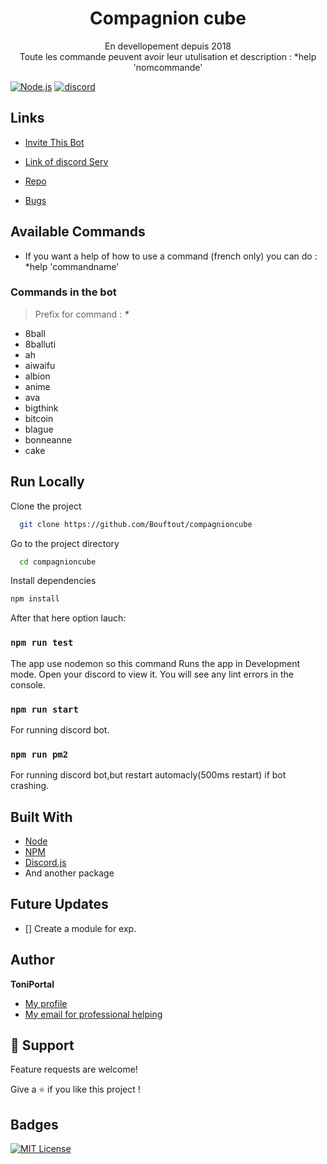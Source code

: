 <h1 align="center">Compagnion cube</h1>

<p align="center">En devellopement depuis 2018<br>Toute les commande peuvent avoir leur utulisation et description : *help 'nomcommande'<br></p>


[![Node.js](https://img.shields.io/badge/Node.js-43853D?style=for-the-badge&logo=node.js&logoColor=white)](https://www.npmjs.com/package/discord.js)
[![discord](https://img.shields.io/badge/Discord-7289DA?style=for-the-badge&logo=discord&logoColor=white)](https://discord.com/api/oauth2/authorize?client_id=413714554107985930&scope=applications.commands)


## Links

- [Invite This Bot](https://discord.com/api/oauth2/authorize?client_id=413714554107985930&scope=applications.commands)

- [Link of discord Serv](https://discord.com/invite/TYDa2eS)

- [Repo](https://github.com/Bouftout/compagnioncube)

- [Bugs](https://github.com/Bouftout/compagnioncube/issues)

## Available Commands

- If you want a help of how to use a command (french only) you can do :
*help 'commandname'

### Commands in the bot

> Prefix for command : **_*_**

- 8ball
- 8balluti
- ah
- aiwaifu
- albion
- anime
- ava
- bigthink
- bitcoin
- blague
- bonneanne
- cake

## Run Locally  

Clone the project  

~~~bash  
  git clone https://github.com/Bouftout/compagnioncube
~~~

Go to the project directory  

~~~bash  
  cd compagnioncube
~~~

Install dependencies  

~~~bash  
npm install
~~~

After that here option lauch:

### `npm run test`

The app use nodemon so this command Runs the app in Development mode. Open your discord to view it.
You will see any lint errors in the console.

### `npm run start`

For running discord bot.

### `npm run pm2`

For running discord bot,but restart automacly(500ms restart) if bot crashing.

## Built With

- [Node](https://nodejs.org/fr/)
- [NPM](https://npmjs.org/)
- [Discord.js](https://www.npmjs.com/package/discord.js)
- And another package

## Future Updates

- [] Create a module for exp.

## Author

**ToniPortal**

- [My profile](https://github.com/Bouftout)
- [My email for professional helping](mailto:pastre.toni?subject=Help%for%discord%bot)

## 🤝 Support

Feature requests are welcome!

Give a ⭐️ if you like this project ! 

## Badges  
[![MIT License](https://img.shields.io/badge/License-MIT-green.svg)](https://choosealicense.com/licenses/mit/)  
 
 

 





